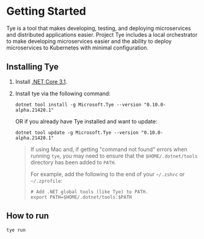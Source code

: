 
# Getting Started

Tye is a tool that makes developing, testing, and deploying microservices and distributed applications easier. Project Tye includes a local orchestrator to make developing microservices easier and the ability to deploy microservices to Kubernetes with minimal configuration.

## Installing Tye

1. Install [.NET Core 3.1](<http://dot.net>).
1. Install tye via the following command:

    ```text
    dotnet tool install -g Microsoft.Tye --version "0.10.0-alpha.21420.1"
    ```

    OR if you already have Tye installed and want to update:

    ```text
    dotnet tool update -g Microsoft.Tye --version "0.10.0-alpha.21420.1"
    ```

    > If using Mac and, if getting "command not found" errors when running `tye`, you may need to ensure that the `$HOME/.dotnet/tools` directory has been added to `PATH`.
    >
    > For example, add the following to the end of your `~/.zshrc` or `~/.zprofile`:
    >
    > ```
    > # Add .NET global tools (like Tye) to PATH.
    > export PATH=$HOME/.dotnet/tools:$PATH
    > ```

## How to run 
`tye run`